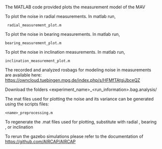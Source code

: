 The MATLAB code provided plots the measurement model of the MAV

To plot the noise in radial measurements. In matlab run,

``` radial_measurement_plot.m```

To plot the noise in bearing measurements. In matlab run,

``` bearing_measurement_plot.m ```

To plot the noise in inclination measurements. In matlab run, 

``` inclination_measurement_plot.m ```

The recorded and analyzed rosbags for modeling noise in measurements are available  here: https://owncloud.tuebingen.mpg.de/index.php/s/HFMfTAtgiJbceQZ 

Download the folders  <experiment_name>_<run_information>.bag.analysis/ 

The mat files used for plotting the noise and its variance can be generated using the scripts files:

``` <name>_preprocessing.m ```

To regenerate the .mat files used for plotting, substitute <name> with radial , bearing , or inclination 

To rerun the gazebo simulations please refer to the documentation  of https://github.com/AIRCAP/AIRCAP
